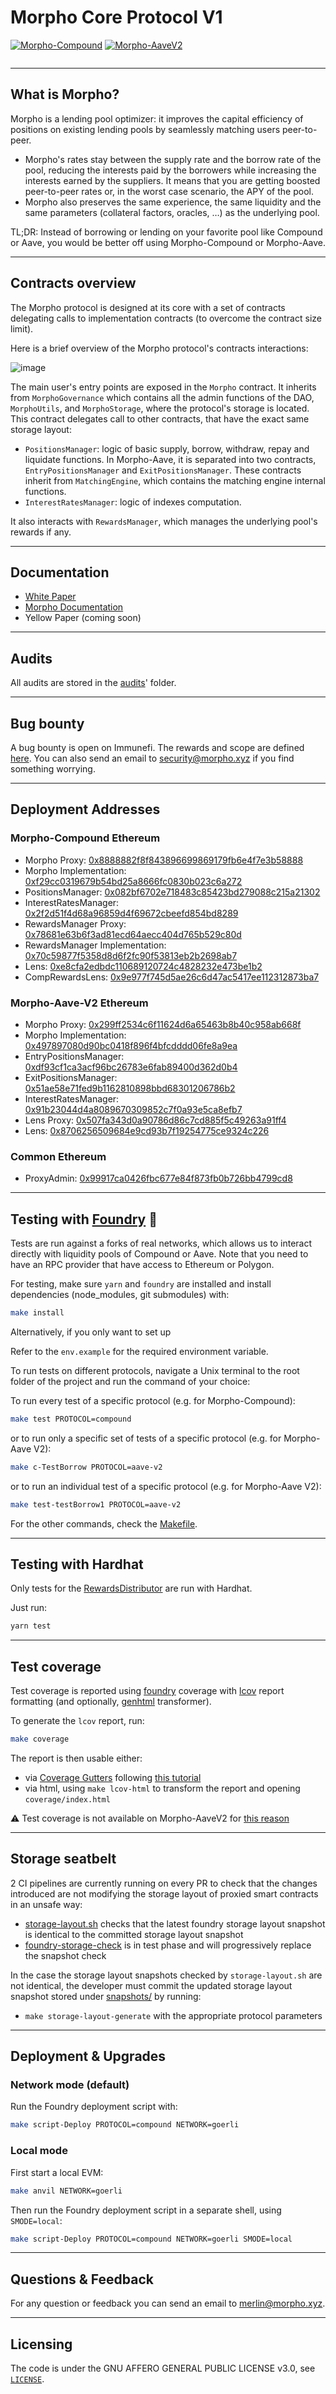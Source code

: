 # Morpho Core Protocol V1

[![Morpho-Compound](https://github.com/morpho-dao/morpho-v1/actions/workflows/ci-foundry-compound.yml/badge.svg)](https://github.com/morpho-dao/morpho-v1/actions/workflows/ci-foundry-compound.yml)
[![Morpho-AaveV2](https://github.com/morpho-dao/morpho-v1/actions/workflows/ci-foundry-aave-v2.yml/badge.svg)](https://github.com/morpho-dao/morpho-v1/actions/workflows/ci-foundry-aave-v2.yml)

<picture>
  <source media="(prefers-color-scheme: dark)" srcset="https://i.imgur.com/uLq5V14.png">
  <img alt="" src="https://i.imgur.com/ZiL1Lr2.png">
</picture>

---

## What is Morpho?

Morpho is a lending pool optimizer: it improves the capital efficiency of positions on existing lending pools by seamlessly matching users peer-to-peer.

- Morpho's rates stay between the supply rate and the borrow rate of the pool, reducing the interests paid by the borrowers while increasing the interests earned by the suppliers. It means that you are getting boosted peer-to-peer rates or, in the worst case scenario, the APY of the pool.
- Morpho also preserves the same experience, the same liquidity and the same parameters (collateral factors, oracles, …) as the underlying pool.

TL;DR: Instead of borrowing or lending on your favorite pool like Compound or Aave, you would be better off using Morpho-Compound or Morpho-Aave.

---

## Contracts overview

The Morpho protocol is designed at its core with a set of contracts delegating calls to implementation contracts (to overcome the contract size limit).

Here is a brief overview of the Morpho protocol's contracts interactions:

![image](https://user-images.githubusercontent.com/3147812/187162991-d9e94841-0f23-4f25-86d4-a495917b70e7.png)

The main user's entry points are exposed in the `Morpho` contract. It inherits from `MorphoGovernance` which contains all the admin functions of the DAO, `MorphoUtils`, and `MorphoStorage`, where the protocol's storage is located. This contract delegates call to other contracts, that have the exact same storage layout:

- `PositionsManager`: logic of basic supply, borrow, withdraw, repay and liquidate functions. In Morpho-Aave, it is separated into two contracts, `EntryPositionsManager` and `ExitPositionsManager`. These contracts inherit from `MatchingEngine`, which contains the matching engine internal functions.
- `InterestRatesManager`: logic of indexes computation.

It also interacts with `RewardsManager`, which manages the underlying pool's rewards if any.

---

## Documentation

- [White Paper](https://whitepaper.morpho.xyz)
- [Morpho Documentation](https://docs.morpho.xyz)
- Yellow Paper (coming soon)

---

## Audits

All audits are stored in the [audits](./audits/)' folder.

---

## Bug bounty

A bug bounty is open on Immunefi. The rewards and scope are defined [here](https://immunefi.com/bounty/morpho/).
You can also send an email to [security@morpho.xyz](mailto:security@morpho.xyz) if you find something worrying.

---

## Deployment Addresses

### Morpho-Compound Ethereum

- Morpho Proxy: [0x8888882f8f843896699869179fb6e4f7e3b58888](https://etherscan.io/address/0x8888882f8f843896699869179fb6e4f7e3b58888)
- Morpho Implementation: [0xf29cc0319679b54bd25a8666fc0830b023c6a272](https://etherscan.io/address/0xf29cc0319679b54bd25a8666fc0830b023c6a272)
- PositionsManager: [0x082bf6702e718483c85423bd279088c215a21302](https://etherscan.io/address/0x082bf6702e718483c85423bd279088c215a21302)
- InterestRatesManager: [0x2f2d51f4d68a96859d4f69672cbeefd854bd8289](https://etherscan.io/address/0x2f2d51f4d68a96859d4f69672cbeefd854bd8289)
- RewardsManager Proxy: [0x78681e63b6f3ad81ecd64aecc404d765b529c80d](https://etherscan.io/address/0x78681e63b6f3ad81ecd64aecc404d765b529c80d)
- RewardsManager Implementation: [0x70c59877f5358d8d6f2fc90f53813eb2b2698ab7](https://etherscan.io/address/0x70c59877f5358d8d6f2fc90f53813eb2b2698ab7)
- Lens: [0xe8cfa2edbdc110689120724c4828232e473be1b2](https://etherscan.io/address/0xe8cfa2edbdc110689120724c4828232e473be1b2)
- CompRewardsLens: [0x9e977f745d5ae26c6d47ac5417ee112312873ba7](https://etherscan.io/address/0x9e977f745d5ae26c6d47ac5417ee112312873ba7)

### Morpho-Aave-V2 Ethereum

- Morpho Proxy: [0x299ff2534c6f11624d6a65463b8b40c958ab668f](https://etherscan.io/address/0x299ff2534c6f11624d6a65463b8b40c958ab668f)
- Morpho Implementation: [0x497897080d90bc0418f896f4bfcdddd06fe8a9ea](https://etherscan.io/address/0x497897080d90bc0418f896f4bfcdddd06fe8a9ea)
- EntryPositionsManager: [0xdf93cf1ca3acf96bc26783e6fab89400d362d0b4](https://etherscan.io/address/0xdf93cf1ca3acf96bc26783e6fab89400d362d0b4)
- ExitPositionsManager: [0x51ae58e71fed9b1162810898bbd68301206786b2](https://etherscan.io/address/0x51ae58e71fed9b1162810898bbd68301206786b2)
- InterestRatesManager: [0x91b23044d4a8089670309852c7f0a93e5ca8efb7](https://etherscan.io/address/0x91b23044d4a8089670309852c7f0a93e5ca8efb7)
- Lens Proxy: [0x507fa343d0a90786d86c7cd885f5c49263a91ff4](https://etherscan.io/address/0x507fa343d0a90786d86c7cd885f5c49263a91ff4)
- Lens: [0x8706256509684e9cd93b7f19254775ce9324c226](https://etherscan.io/address/0x8706256509684e9cd93b7f19254775ce9324c226)

### Common Ethereum

- ProxyAdmin: [0x99917ca0426fbc677e84f873fb0b726bb4799cd8](https://etherscan.io/address/0x99917ca0426fbc677e84f873fb0b726bb4799cd8)

---

## Testing with [Foundry](https://github.com/foundry-rs/foundry) 🔨

Tests are run against a forks of real networks, which allows us to interact directly with liquidity pools of Compound or Aave. Note that you need to have an RPC provider that have access to Ethereum or Polygon.

For testing, make sure `yarn` and `foundry` are installed and install dependencies (node_modules, git submodules) with:

```bash
make install
```

Alternatively, if you only want to set up

Refer to the `env.example` for the required environment variable.

To run tests on different protocols, navigate a Unix terminal to the root folder of the project and run the command of your choice:

To run every test of a specific protocol (e.g. for Morpho-Compound):

```bash
make test PROTOCOL=compound
```

or to run only a specific set of tests of a specific protocol (e.g. for Morpho-Aave V2):

```bash
make c-TestBorrow PROTOCOL=aave-v2
```

or to run an individual test of a specific protocol (e.g. for Morpho-Aave V2):

```bash
make test-testBorrow1 PROTOCOL=aave-v2
```

For the other commands, check the [Makefile](./Makefile).

---

## Testing with Hardhat

Only tests for the [RewardsDistributor](./contracts/common/rewards-distribution/RewardsDistributor.sol) are run with Hardhat.

Just run:

```bash
yarn test
```

---

## Test coverage

Test coverage is reported using [foundry](https://github.com/foundry-rs/foundry) coverage with [lcov](https://github.com/linux-test-project/lcov) report formatting (and optionally, [genhtml](https://manpages.ubuntu.com/manpages/xenial/man1/genhtml.1.html) transformer).

To generate the `lcov` report, run:

```bash
make coverage
```

The report is then usable either:

- via [Coverage Gutters](https://marketplace.visualstudio.com/items?itemName=ryanluker.vscode-coverage-gutters) following [this tutorial](https://mirror.xyz/devanon.eth/RrDvKPnlD-pmpuW7hQeR5wWdVjklrpOgPCOA-PJkWFU)
- via html, using `make lcov-html` to transform the report and opening `coverage/index.html`

:warning: Test coverage is not available on Morpho-AaveV2 for [this reason](https://github.com/foundry-rs/foundry/issues/3357#issuecomment-1297192171)

---

## Storage seatbelt

2 CI pipelines are currently running on every PR to check that the changes introduced are not modifying the storage layout of proxied smart contracts in an unsafe way:

- [storage-layout.sh](./scripts/storage-layout.sh) checks that the latest foundry storage layout snapshot is identical to the committed storage layout snapshot
- [foundry-storage-check](https://github.com/Rubilmax/foundry-storage-diff) is in test phase and will progressively replace the snapshot check

In the case the storage layout snapshots checked by `storage-layout.sh` are not identical, the developer must commit the updated storage layout snapshot stored under [snapshots/](./snapshots/) by running:

- `make storage-layout-generate` with the appropriate protocol parameters

---

## Deployment & Upgrades

### Network mode (default)

Run the Foundry deployment script with:

```bash
make script-Deploy PROTOCOL=compound NETWORK=goerli
```

### Local mode

First start a local EVM:

```bash
make anvil NETWORK=goerli
```

Then run the Foundry deployment script in a separate shell, using `SMODE=local`:

```bash
make script-Deploy PROTOCOL=compound NETWORK=goerli SMODE=local
```

---

## Questions & Feedback

For any question or feedback you can send an email to [merlin@morpho.xyz](mailto:merlin@morpho.xyz).

---

## Licensing

The code is under the GNU AFFERO GENERAL PUBLIC LICENSE v3.0, see [`LICENSE`](./LICENSE).
